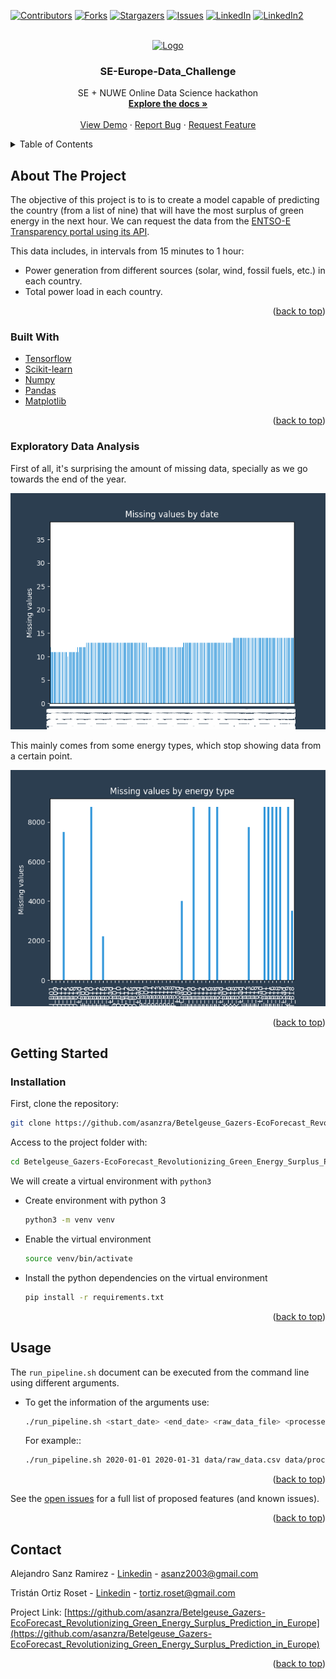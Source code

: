 <a name="readme-top"></a>

[![Contributors][contributors-shield]][contributors-url]
[![Forks][forks-shield]][forks-url]
[![Stargazers][stars-shield]][stars-url]
[![Issues][issues-shield]][issues-url]
[![LinkedIn][linkedin-shield]][linkedin-url]
[![LinkedIn2][linkedin-shield]][linkedin-url2]



<!-- PROJECT LOGO -->
<br />
<div align="center">
  <a href="https://github.com/asanzra/Betelgeuse_Gazers-EcoForecast_Revolutionizing_Green_Energy_Surplus_Prediction_in_Europe">
    <img src="https://i.ytimg.com/vi/e0i_VdHhlIw/maxresdefault.jpg" alt="Logo" width="320" height="180">
  </a>

<h3 align="center">SE-Europe-Data_Challenge</h3>

  <p align="center">
    SE + NUWE Online Data Science hackathon
    <br />
    <a href="https://github.com/asanzra/Betelgeuse_Gazers-EcoForecast_Revolutionizing_Green_Energy_Surplus_Prediction_in_Europe"><strong>Explore the docs »</strong></a>
    <br />
    <br />
    <a href="https://github.com/asanzra/Betelgeuse_Gazers-EcoForecast_Revolutionizing_Green_Energy_Surplus_Prediction_in_Europe">View Demo</a>
    ·
    <a href="https://github.com/asanzra/Betelgeuse_Gazers-EcoForecast_Revolutionizing_Green_Energy_Surplus_Prediction_in_Europe/issues">Report Bug</a>
    ·
    <a href="https://github.com/asanzra/Betelgeuse_Gazers-EcoForecast_Revolutionizing_Green_Energy_Surplus_Prediction_in_Europe/issues">Request Feature</a>
  </p>
</div>



<!-- TABLE OF CONTENTS -->
<details>
  <summary>Table of Contents</summary>
  <ol>
    <li>
      <a href="#about-the-project">About The Project</a>
      <ul>
        <li><a href="#built-with">Built With</a></li>
        <li><a href="#exploratory-data-analysis">Exploratory Data Analysis</a></li>
      </ul>
    </li>
    <li>
      <a href="#getting-started">Getting Started</a>
      <ul>
        <li><a href="#installation">Installation</a></li>
        <li><a href="#usage">Usage</a></li>
      </ul>
    </li>
    <li><a href="#usage">Usage</a></li>
    <li><a href="#contact">Contact</a></li>
  </ol>
</details>



<!-- ABOUT THE PROJECT -->
## About The Project

The objective of this project is to is to create a model capable of predicting the country (from a list of nine) that will have the most surplus of green energy in the next hour.
We can request the data from the [ENTSO-E Transparency portal using its API](https://transparency.entsoe.eu/content/static_content/Static%20content/web%20api/Guide.html). 

This data includes, in intervals from 15 minutes to 1 hour:
- Power generation from different sources (solar, wind, fossil fuels, etc.) in each country.
- Total power load in each country.

<p align="right">(<a href="#readme-top">back to top</a>)</p>



### Built With

* [Tensorflow](https://www.tensorflow.org/)
* [Scikit-learn](https://scikit-learn.org/)
* [Numpy](https://numpy.org/)
* [Pandas](https://pandas.pydata.org/)
* [Matplotlib](https://matplotlib.org/)


<p align="right">(<a href="#readme-top">back to top</a>)</p>

### Exploratory Data Analysis

First of all, it's surprising the amount of missing data, specially as we go towards the end of the year.

![missing_values_time_plot]

This mainly comes from some energy types, which stop showing data from a certain point.

![missing_values_energy_plot]


<p align="right">(<a href="#readme-top">back to top</a>)</p>

<!-- GETTING STARTED -->
<!-- GETTING STARTED -->
## Getting Started

### Installation


First, clone the repository:
   ```sh
   git clone https://github.com/asanzra/Betelgeuse_Gazers-EcoForecast_Revolutionizing_Green_Energy_Surplus_Prediction_in_Europe
   ```
Access to the project folder with:
  ```sh
  cd Betelgeuse_Gazers-EcoForecast_Revolutionizing_Green_Energy_Surplus_Prediction_in_Europe
  ```

We will create a virtual environment with `python3`
* Create environment with python 3 
    ```sh
    python3 -m venv venv
    ```
    
* Enable the virtual environment
    ```sh
    source venv/bin/activate
    ```

* Install the python dependencies on the virtual environment
    ```sh
    pip install -r requirements.txt
    ```

<p align="right">(<a href="#top">back to top</a>)</p>



<!-- USAGE EXAMPLES -->
## Usage
The `run_pipeline.sh` document can be executed from the command line using different arguments.

* To get the information of the arguments use:
    ```sh
    ./run_pipeline.sh <start_date> <end_date> <raw_data_file> <processed_data_file> <model_file> <test_data_file> <predictions_file>
    ```
    For example::
    ```sh
    ./run_pipeline.sh 2020-01-01 2020-01-31 data/raw_data.csv data/processed_data.csv models/model.pkl data/test_data.csv predictions/predictions.json
    ```

<p align="right">(<a href="#readme-top">back to top</a>)</p>


See the [open issues](https://github.com/asanzra/Betelgeuse_Gazers-EcoForecast_Revolutionizing_Green_Energy_Surplus_Prediction_in_Europe/issues) for a full list of proposed features (and known issues).

<p align="right">(<a href="#readme-top">back to top</a>)</p>



<!-- CONTACT -->
## Contact

Alejandro Sanz Ramirez - [Linkedin](https://www.linkedin.com/in/alejandro-sanz-ramirez-3b631a201/) - asanz2003@gmail.com

Tristán Ortiz Roset - [Linkedin](https://www.linkedin.com/in/tristan-ortiz-roset-ba2762221/) - tortiz.roset@gmail.com

Project Link: [https://github.com/asanzra/Betelgeuse_Gazers-EcoForecast_Revolutionizing_Green_Energy_Surplus_Prediction_in_Europe](https://github.com/asanzra/Betelgeuse_Gazers-EcoForecast_Revolutionizing_Green_Energy_Surplus_Prediction_in_Europe)

<p align="right">(<a href="#readme-top">back to top</a>)</p>



<!-- MARKDOWN LINKS & IMAGES -->
<!-- https://www.markdownguide.org/basic-syntax/#reference-style-links -->
[contributors-shield]: https://img.shields.io/github/contributors/asanzra/Betelgeuse_Gazers-EcoForecast_Revolutionizing_Green_Energy_Surplus_Prediction_in_Europe.svg?style=for-the-badge
[contributors-url]: https://github.com/asanzra/Betelgeuse_Gazers-EcoForecast_Revolutionizing_Green_Energy_Surplus_Prediction_in_Europe/graphs/contributors
[forks-shield]: https://img.shields.io/github/forks/asanzra/Betelgeuse_Gazers-EcoForecast_Revolutionizing_Green_Energy_Surplus_Prediction_in_Europe.svg?style=for-the-badge
[forks-url]: https://github.com/asanzra/Betelgeuse_Gazers-EcoForecast_Revolutionizing_Green_Energy_Surplus_Prediction_in_Europe/network/members
[stars-shield]: https://img.shields.io/github/stars/asanzra/Betelgeuse_Gazers-EcoForecast_Revolutionizing_Green_Energy_Surplus_Prediction_in_Europe.svg?style=for-the-badge
[stars-url]: https://github.com/asanzra/Betelgeuse_Gazers-EcoForecast_Revolutionizing_Green_Energy_Surplus_Prediction_in_Europe/stargazers
[issues-shield]: https://img.shields.io/github/issues/asanzra/Betelgeuse_Gazers-EcoForecast_Revolutionizing_Green_Energy_Surplus_Prediction_in_Europe.svg?style=for-the-badge
[issues-url]: https://github.com/asanzra/Betelgeuse_Gazers-EcoForecast_Revolutionizing_Green_Energy_Surplus_Prediction_in_Europe/issues
[license-shield]: https://img.shields.io/github/license/asanzra/Betelgeuse_Gazers-EcoForecast_Revolutionizing_Green_Energy_Surplus_Prediction_in_Europe.svg?style=for-the-badge
[license-url]: https://github.com/asanzra/Betelgeuse_Gazers-EcoForecast_Revolutionizing_Green_Energy_Surplus_Prediction_in_Europe/blob/master/LICENSE.txt
[linkedin-shield]: https://img.shields.io/badge/-LinkedIn-black.svg?style=for-the-badge&logo=linkedin&colorB=555
[linkedin-url]: https://www.linkedin.com/in/alejandro-sanz-ramirez-3b631a201/
[linkedin-url2]: https://www.linkedin.com/in/tristan-ortiz-roset-ba2762221/
[product-screenshot]: images/screenshot.png
[missing_values_energy_plot]: data/missing_values_energy_plot.png
[missing_values_time_plot]: data/missing_values_time_plot.png